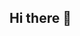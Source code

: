 ## Hi there 👋

<!--
**Kerci890/Kerci890** is a ✨ _special_ ✨ repository because its `README.md` (this file) appears on your GitHub profile.

About Me
Hello! I'm a student at FE Ljubljana, pursuing my passion for Information and Communication Technology (ICT) and Cybersecurity. Technology has always intrigued me, and I’m eager to dive deeper into how networks, systems, and security frameworks operate.

Interests
ICT & Cybersecurity: I’m particularly fascinated by how technology can be secured in an increasingly digital world. I’m constantly learning and exploring new developments in network security, encryption, and ethical hacking.

Sports & Outdoors: Beyond my academic life, I’m an active person who loves engaging in sports and spending time outdoors. Whether it's hiking up a scenic trail or staying active in various sports, I enjoy the balance between mental and physical activities.

Hobbies
Hiking: I’m always looking for new trails to explore, as it’s a great way to disconnect from the digital world and appreciate nature.

Outdoor Adventures: Whether it's biking, running, or other outdoor activities, I love the thrill of new adventures.

Goals
To further my knowledge in ICT and Cybersecurity, with a particular focus on protecting systems and data.
Stay active and maintain a healthy lifestyle by continuing to participate in sports and outdoor activities.
